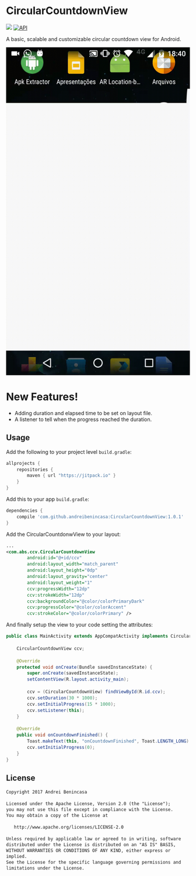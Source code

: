# CircularCountdownView 
[![](https://jitpack.io/v/andreibenincasa/CircularCountdownView.svg)](https://jitpack.io/#andreibenincasa/CircularCountdownView) [![API](https://img.shields.io/badge/API-15%2B-brightgreen.svg?style=flat)](https://android-arsenal.com/api?level=15)
 
A basic, scalable and customizable circular countdown view for Android.

![Example](img/example.gif)

# New Features!

  - Adding duration and elapsed time to be set on layout file.
  - A listener to tell when the progress reached the duration.

## Usage

Add the following to your project level `build.gradle`:
 
```gradle
allprojects {
	repositories {
		maven { url "https://jitpack.io" }
	}
}
```

Add this to your app `build.gradle`:
 
```gradle
dependencies {
	compile 'com.github.andreibenincasa:CircularCountdownView:1.0.1'
}
```

Add the CircularCountdonwView to your layout:
```xml
...
<com.abs.ccv.CircularCountdownView
        android:id="@+id/ccv"
        android:layout_width="match_parent"
        android:layout_height="0dp"
        android:layout_gravity="center"
        android:layout_weight="1"
        ccv:progressWidth="12dp"
        ccv:strokeWidth="12dp"
        ccv:backgroundColor="@color/colorPrimaryDark"
        ccv:progressColor="@color/colorAccent"
        ccv:strokeColor="@color/colorPrimary" />
```

And finally setup the view to your code setting the attributes:
```java
public class MainActivity extends AppCompatActivity implements CircularCountdownViewListener {

    CircularCountdownView ccv;

    @Override
    protected void onCreate(Bundle savedInstanceState) {
        super.onCreate(savedInstanceState);
        setContentView(R.layout.activity_main);

        ccv = (CircularCountdownView) findViewById(R.id.ccv);
        ccv.setDuration(30 * 1000);
        ccv.setInitialProgress(15 * 1000);
        ccv.setListener(this);
    }

    @Override
    public void onCountdownFinished() {
        Toast.makeText(this, "onCountdownFinished", Toast.LENGTH_LONG).show();
        ccv.setInitialProgress(0);
    }
}
```

## License
```
Copyright 2017 Andrei Benincasa

Licensed under the Apache License, Version 2.0 (the "License");
you may not use this file except in compliance with the License.
You may obtain a copy of the License at

   http://www.apache.org/licenses/LICENSE-2.0

Unless required by applicable law or agreed to in writing, software
distributed under the License is distributed on an "AS IS" BASIS,
WITHOUT WARRANTIES OR CONDITIONS OF ANY KIND, either express or implied.
See the License for the specific language governing permissions and
limitations under the License.
```
